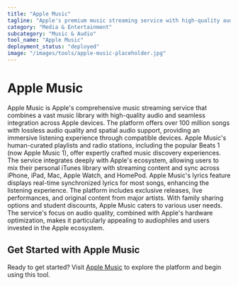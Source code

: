 ```yaml
---
title: "Apple Music"
tagline: "Apple's premium music streaming service with high-quality audio"
category: "Media & Entertainment"
subcategory: "Music & Audio"
tool_name: "Apple Music"
deployment_status: "deployed"
image: "/images/tools/apple-music-placeholder.jpg"
---
```


# Apple Music

Apple Music is Apple's comprehensive music streaming service that combines a vast music library with high-quality audio and seamless integration across Apple devices. The platform offers over 100 million songs with lossless audio quality and spatial audio support, providing an immersive listening experience through compatible devices. Apple Music's human-curated playlists and radio stations, including the popular Beats 1 (now Apple Music 1), offer expertly crafted music discovery experiences. The service integrates deeply with Apple's ecosystem, allowing users to mix their personal iTunes library with streaming content and sync across iPhone, iPad, Mac, Apple Watch, and HomePod. Apple Music's lyrics feature displays real-time synchronized lyrics for most songs, enhancing the listening experience. The platform includes exclusive releases, live performances, and original content from major artists. With family sharing options and student discounts, Apple Music caters to various user needs. The service's focus on audio quality, combined with Apple's hardware optimization, makes it particularly appealing to audiophiles and users invested in the Apple ecosystem.
## Get Started with Apple Music

Ready to get started? Visit [Apple Music](https://applemusic.com) to explore the platform and begin using this tool.
